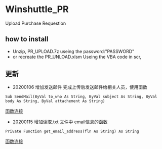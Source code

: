 # Winshuttle_PR
Upload Purchase Requestion
## how to install
* Unzip, PR_UPLOAD.7z useing the password:"PASSWORD"
* or recreate the PR_UNLOAD.xlsm Useing the VBA code in scr,
## 更新
* 20200106 增加发送邮件
完成上传后发送邮件给相关人员，使用函数 
```vba
Sub SendMail(ByVal to_who As String, ByVal subject As String, ByVal body As String, ByVal attachement As String)
```
[函数连接](https://github.com/45717335/Winshuttle_PR/blob/master/src/PR_UPLOAD.xlsm/MOD_Email.bas)
* 20200115 增加读取.txt 文件中 email信息的函数
```VBA
Private Function get_email_address(fln As String) As String
```
[函数连接](https://github.com/45717335/Winshuttle_PR/blob/master/src/PR_UPLOAD.xlsm/MOD_PR_Uploading.bas)
